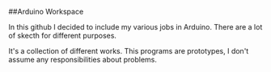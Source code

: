 ##Arduino Workspace

In this github I decided to include my various jobs in Arduino. There are a lot of skecth for different purposes.

It's a collection of different works. This programs are prototypes, I don't assume any responsibilities about problems.
